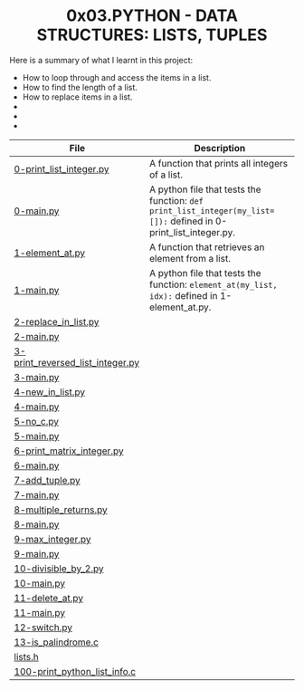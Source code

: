 <h1 align="center" id="top">0x03.PYTHON - DATA STRUCTURES: LISTS, TUPLES</h1>
Here is a summary of what I learnt in this project: 
<ul>
<li>How to loop through and access the items in a list.</li>
<li>How to find the length of a list.</li>
<li>How to replace items in a list.</li>
<li></li>
<li></li>
<li></li>
</ul>

|File|Description|
|--|--|
|[0-print_list_integer.py](https://github.com/GM-Samuelstein/alx-higher_level_programming/blob/master/0x03-python-data_structures/0-print_list_integer.py)|A function that prints all integers of a list.|
|[0-main.py](https://github.com/GM-Samuelstein/alx-higher_level_programming/blob/master/0x03-python-data_structures/0-main.py)|A python file that tests the function: <code>def print_list_integer(my_list=[]):</code> defined in 0-print_list_integer.py.|
|[1-element_at.py](https://github.com/GM-Samuelstein/alx-higher_level_programming/blob/master/0x03-python-data_structures/1-element_at.py)|A function that retrieves an element from a list.|
|[1-main.py](https://github.com/GM-Samuelstein/alx-higher_level_programming/blob/master/0x03-python-data_structures/1-main.py)|A python file that tests the function: <code>element_at(my_list, idx):</code> defined in 1-element_at.py.|
|[2-replace_in_list.py](https://github.com/GM-Samuelstein/alx-higher_level_programming/blob/master/0x03-python-data_structures/2-replace_in_list.py)||
|[2-main.py](https://github.com/GM-Samuelstein/alx-higher_level_programming/blob/master/0x03-python-data_structures/2-main.py)||
|[3-print_reversed_list_integer.py](https://github.com/GM-Samuelstein/alx-higher_level_programming/blob/master/0x03-python-data_structures/3-print_reversed_list_integer.py)||
|[3-main.py](https://github.com/GM-Samuelstein/alx-higher_level_programming/blob/master/0x03-python-data_structures/3-main.py)||
|[4-new_in_list.py](https://github.com/GM-Samuelstein/alx-higher_level_programming/blob/master/0x03-python-data_structures/4-new_in_list.py)||
|[4-main.py](https://github.com/GM-Samuelstein/alx-higher_level_programming/blob/master/0x03-python-data_structures/4-main.py)||
|[5-no_c.py](https://github.com/GM-Samuelstein/alx-higher_level_programming/blob/master/0x03-python-data_structures/5-no_c.py)||
|[5-main.py](https://github.com/GM-Samuelstein/alx-higher_level_programming/blob/master/0x03-python-data_structures/5-main.py)||
|[6-print_matrix_integer.py](https://github.com/GM-Samuelstein/alx-higher_level_programming/blob/master/0x03-python-data_structures/6-print_matrix_integer.py)||
|[6-main.py](https://github.com/GM-Samuelstein/alx-higher_level_programming/blob/master/0x03-python-data_structures/6-main.py)||
|[7-add_tuple.py](https://github.com/GM-Samuelstein/alx-higher_level_programming/blob/master/0x03-python-data_structures/7-add_tuple.py)||
|[7-main.py](https://github.com/GM-Samuelstein/alx-higher_level_programming/blob/master/0x03-python-data_structures/7-main.py)||
|[8-multiple_returns.py](https://github.com/GM-Samuelstein/alx-higher_level_programming/blob/master/0x03-python-data_structures/8-multiple_returns.py)||
|[8-main.py](https://github.com/GM-Samuelstein/alx-higher_level_programming/blob/master/0x03-python-data_structures/8-main.py)||
|[9-max_integer.py](https://github.com/GM-Samuelstein/alx-higher_level_programming/blob/master/0x03-python-data_structures/9-max_integer.py)||
|[9-main.py](https://github.com/GM-Samuelstein/alx-higher_level_programming/blob/master/0x03-python-data_structures/9-main.py)||
|[10-divisible_by_2.py](https://github.com/GM-Samuelstein/alx-higher_level_programming/blob/master/0x03-python-data_structures/10-divisible_by_2.py)||
|[10-main.py](https://github.com/GM-Samuelstein/alx-higher_level_programming/blob/master/0x03-python-data_structures/10-main.py)||
|[11-delete_at.py](https://github.com/GM-Samuelstein/alx-higher_level_programming/blob/master/0x03-python-data_structures/11-delete_at.py)||
|[11-main.py](https://github.com/GM-Samuelstein/alx-higher_level_programming/blob/master/0x03-python-data_structures/11-main.py)||
|[12-switch.py](https://github.com/GM-Samuelstein/alx-higher_level_programming/blob/master/0x03-python-data_structures/12-switch.py)||
|[13-is_palindrome.c](https://github.com/GM-Samuelstein/alx-higher_level_programming/blob/master/0x03-python-data_structures/13-is_palindrome.c)||
|[lists.h](https://github.com/GM-Samuelstein/alx-higher_level_programming/blob/master/0x03-python-data_structures/lists.h)||
|[100-print_python_list_info.c](https://github.com/GM-Samuelstein/alx-higher_level_programming/blob/master/0x03-python-data_structures/100-print_python_list_info.c)||
